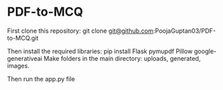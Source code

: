 # PDF-to-MCQ
First clone this repository:
git clone git@github.com:PoojaGuptan03/PDF-to-MCQ.git

Then install the required libraries:
pip install Flask pymupdf Pillow google-generativeai
Make folders in the main directory: uploads, generated, images.

Then run the app.py file
